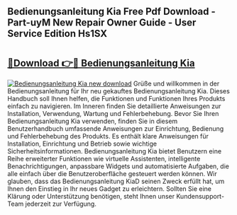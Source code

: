 ## Bedienungsanleitung Kia Free Pdf Download - Part-uyM New Repair Owner Guide - User Service Edition Hs1SX

# <h2><a href="http://df34iyk.blite.top/?on=Bedienungsanleitung+Kia">🔗Download 👉🔴 Bedienungsanleitung Kia</a></h2>

[![Bedienungsanleitung Kia new download](https://i.imgur.com/lujVjoI.png)](http://df34iyk.blite.top/?on=Bedienungsanleitung+Kia)
Grüße und willkommen in der Bedienungsanleitung für Ihr neu gekauftes Bedienungsanleitung Kia. Dieses Handbuch soll Ihnen helfen, die Funktionen und Funktionen Ihres Produkts einfach zu navigieren. Im Inneren finden Sie detaillierte Anweisungen zur Installation, Verwendung, Wartung und Fehlerbehebung. Bevor Sie Ihren Bedienungsanleitung Kia verwenden, finden Sie in diesem Benutzerhandbuch umfassende Anweisungen zur Einrichtung, Bedienung und Fehlerbehebung des Produkts. Es enthält klare Anweisungen für Installation, Einrichtung und Betrieb sowie wichtige Sicherheitsinformationen. Bedienungsanleitung Kia bietet Benutzern eine Reihe erweiterter Funktionen wie virtuelle Assistenten, intelligente Benachrichtigungen, anpassbare Widgets und automatisierte Aufgaben, die alle einfach über die Benutzeroberfläche gesteuert werden können. Wir glauben, dass das Bedienungsanleitung KiaD seinen Zweck erfüllt hat, um Ihnen den Einstieg in Ihr neues Gadget zu erleichtern. Sollten Sie eine Klärung oder Unterstützung benötigen, steht Ihnen unser Kundensupport-Team jederzeit zur Verfügung.
